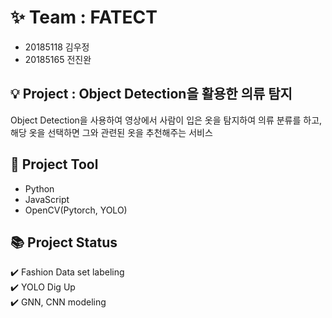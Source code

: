 # :sparkles: Team : FATECT
* 20185118 김우정<br>
* 20185165 전진완
## :bulb: Project : Object Detection을 활용한 의류 탐지
Object Detection을 사용하여 영상에서 사람이 입은 옷을 탐지하여 의류 분류를 하고, 해당 옷을 선택하면 그와 관련된 옷을 추천해주는 서비스
## :hammer: Project Tool
* Python
* JavaScript
* OpenCV(Pytorch, YOLO)
## :books: Project Status
:heavy_check_mark: Fashion Data set labeling<br>
:heavy_check_mark: YOLO Dig Up<br>
:heavy_check_mark: GNN, CNN modeling<br>
